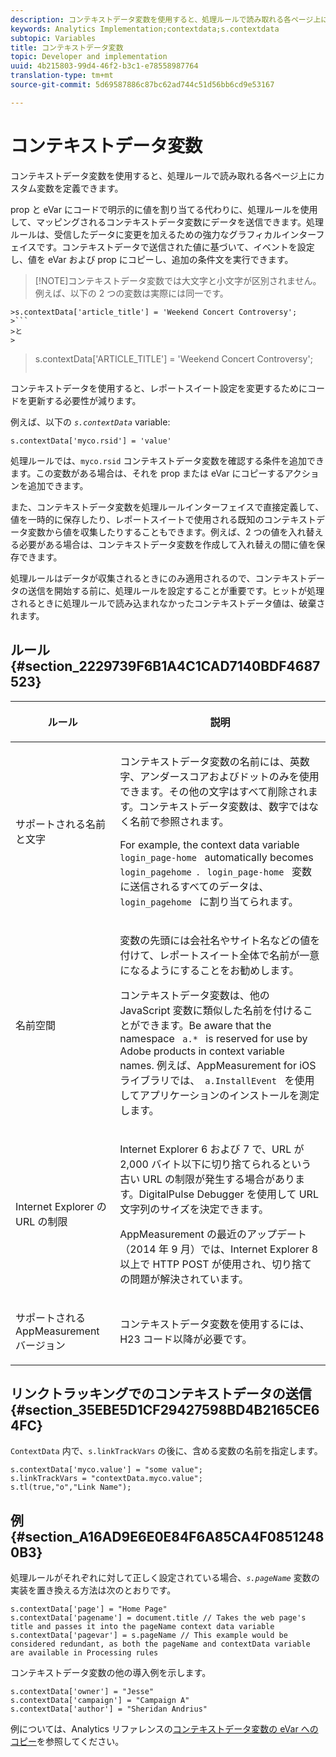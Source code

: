 ```yaml
---
description: コンテキストデータ変数を使用すると、処理ルールで読み取れる各ページ上にカスタム変数を定義できます。
keywords: Analytics Implementation;contextdata;s.contextdata
subtopic: Variables
title: コンテキストデータ変数
topic: Developer and implementation
uuid: 4b215803-99d4-46f2-b3c1-e78558987764
translation-type: tm+mt
source-git-commit: 5d69587886c87bc62ad744c51d56bb6cd9e53167

---
```



# コンテキストデータ変数

コンテキストデータ変数を使用すると、処理ルールで読み取れる各ページ上にカスタム変数を定義できます。

prop と eVar にコードで明示的に値を割り当てる代わりに、処理ルールを使用して、マッピングされるコンテキストデータ変数にデータを送信できます。処理ルールは、受信したデータに変更を加えるための強力なグラフィカルインターフェイスです。コンテキストデータで送信された値に基づいて、イベントを設定し、値を eVar および prop にコピーし、追加の条件文を実行できます。

> [!NOTE]コンテキストデータ変数では大文字と小文字が区別されません。例えば、以下の 2 つの変数は実際には同一です。
>
```
>s.contextData['article_title'] = 'Weekend Concert Controversy'; 
>```
>と
>
```
>s.contextData['ARTICLE_TITLE'] = 'Weekend Concert Controversy';
>```

コンテキストデータを使用すると、レポートスイート設定を変更するためにコードを更新する必要性が減ります。

例えば、以下の  *`s.contextData`* variable:

```
s.contextData['myco.rsid'] = 'value'
```

処理ルールでは、`myco.rsid` コンテキストデータ変数を確認する条件を追加できます。この変数がある場合は、それを prop または eVar にコピーするアクションを追加できます。

また、コンテキストデータ変数を処理ルールインターフェイスで直接定義して、値を一時的に保存したり、レポートスイートで使用される既知のコンテキストデータ変数から値を収集したりすることもできます。例えば、2 つの値を入れ替える必要がある場合は、コンテキストデータ変数を作成して入れ替えの間に値を保存できます。

処理ルールはデータが収集されるときにのみ適用されるので、コンテキストデータの送信を開始する前に、処理ルールを設定することが重要です。ヒットが処理されるときに処理ルールで読み込まれなかったコンテキストデータ値は、破棄されます。

## ルール {#section_2229739F6B1A4C1CAD7140BDF4687523}

<table id="table_4433A32A952340699B189CAEAF158B06"> 
 <thead> 
  <tr> 
   <th colname="col1" class="entry"> <p>ルール </p> </th> 
   <th colname="col2" class="entry"> <p>説明 </p> </th> 
  </tr> 
 </thead>
 <tbody> 
  <tr> 
   <td colname="col1"> <p>サポートされる名前と文字 </p> </td> 
   <td colname="col2"> <p>コンテキストデータ変数の名前には、英数字、アンダースコアおよびドットのみを使用できます。その他の文字はすべて削除されます。コンテキストデータ変数は、数字ではなく名前で参照されます。 </p> <p>For example, the context data variable <code> login_page-home </code> automatically becomes <code> login_pagehome </code>. <code> login_page-home </code> 変数に送信されるすべてのデータは、<code> login_pagehome </code> に割り当てられます。 </p> </td> 
  </tr> 
  <tr> 
   <td colname="col1"> <p>名前空間 </p> </td> 
   <td colname="col2"> <p>変数の先頭には会社名やサイト名などの値を付けて、レポートスイート全体で名前が一意になるようにすることをお勧めします。 </p> <p>コンテキストデータ変数は、他の JavaScript 変数に類似した名前を付けることができます。Be aware that the namespace <code> a.* </code> is reserved for use by Adobe products in context variable names. 例えば、AppMeasurement for iOS ライブラリでは、<code> a.InstallEvent </code> を使用してアプリケーションのインストールを測定します。 </p> </td> 
  </tr> 
  <tr> 
   <td colname="col1"> <p>Internet Explorer の URL の制限 </p> </td> 
   <td colname="col2"> <p>Internet Explorer 6 および 7 で、URL が 2,000 バイト以下に切り捨てられるという古い URL の制限が発生する場合があります。<span class="keyword">DigitalPulse</span> Debugger を使用して URL 文字列のサイズを決定できます。 </p> <p>AppMeasurement の最近のアップデート（2014 年 9 月）では、Internet Explorer 8 以上で HTTP POST が使用され、切り捨ての問題が解決されています。 </p> </td> 
  </tr> 
  <tr> 
   <td colname="col1"> <p>サポートされる AppMeasurement バージョン </p> </td> 
   <td colname="col2"> <p>コンテキストデータ変数を使用するには、H23 コード以降が必要です。 </p> </td> 
  </tr> 
 </tbody> 
</table>

## リンクトラッキングでのコンテキストデータの送信 {#section_35EBE5D1CF29427598BD4B2165CE64FC}

`ContextData` 内で、`s.linkTrackVars` の後に、含める変数の名前を指定します。

```
s.contextData['myco.value'] = "some value"; 
s.linkTrackVars = "contextData.myco.value"; 
s.tl(true,"o","Link Name"); 
```

## 例 {#section_A16AD9E6E0E84F6A85CA4F08512480B3}

処理ルールがそれぞれに対して正しく設定されている場合、*`s.pageName`* 変数の実装を置き換える方法は次のとおりです。

```
s.contextData['page'] = "Home Page" 
s.contextData['pagename'] = document.title // Takes the web page's title and passes it into the pageName context data variable 
s.contextData['pagevar'] = s.pageName // This example would be considered redundant, as both the pageName and contextData variable are available in Processing rules
```

コンテキストデータ変数の他の導入例を示します。

```
s.contextData['owner'] = "Jesse" 
s.contextData['campaign'] = "Campaign A" 
s.contextData['author'] = "Sheridan Andrius"
```

例については、Analytics リファレンスの[コンテキストデータ変数の eVar へのコピー](https://marketing.adobe.com/resources/help/en_US/reference/processing_rules_copy_context_data.html)を参照してください。
